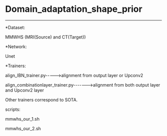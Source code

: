 # Domain_adaptation_shape_prior
-----
*Dataset:

MMWHS (MRI(Source) and CT(Target))

*Network: 

Unet

*Trainers:

align_IBN_trainer.py----->alignment from output layer or Upconv2

align_combinationlayer_trainer.py------->alignment from both output layer and Upconv2 layer

Other trainers correspond to SOTA.

scripts:

mmwhs_our_1.sh

mmwhs_our_2.sh
